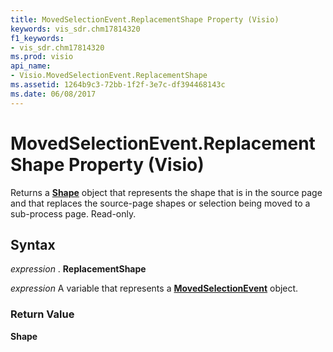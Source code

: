 ```yaml
---
title: MovedSelectionEvent.ReplacementShape Property (Visio)
keywords: vis_sdr.chm17814320
f1_keywords:
- vis_sdr.chm17814320
ms.prod: visio
api_name:
- Visio.MovedSelectionEvent.ReplacementShape
ms.assetid: 1264b9c3-72bb-1f2f-3e7c-df394468143c
ms.date: 06/08/2017
---
```



# MovedSelectionEvent.ReplacementShape Property (Visio)

Returns a **[Shape](shape-object-visio.md)** object that represents the shape that is in the source page and that replaces the source-page shapes or selection being moved to a sub-process page. Read-only.


## Syntax

 _expression_ . **ReplacementShape**

 _expression_ A variable that represents a **[MovedSelectionEvent](movedselectionevent-object-visio.md)** object.


### Return Value

 **Shape**


